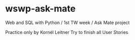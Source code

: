 # wswp-ask-mate
Web and SQL with Python / 1st TW week / Ask Mate project

Practice only by Kornél Leitner
Try to finish all User Stories
